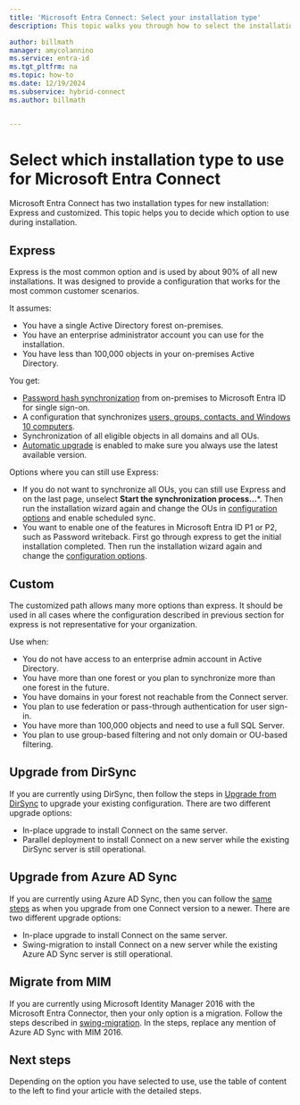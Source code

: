 ```yaml
---
title: 'Microsoft Entra Connect: Select your installation type'
description: This topic walks you through how to select the installation type to use for Microsoft Entra Connect

author: billmath
manager: amycolannino
ms.service: entra-id
ms.tgt_pltfrm: na
ms.topic: how-to
ms.date: 12/19/2024
ms.subservice: hybrid-connect
ms.author: billmath


---
```

# Select which installation type to use for Microsoft Entra Connect
Microsoft Entra Connect has two installation types for new installation: Express and customized. This topic helps you to decide which option to use during installation.

## Express
Express is the most common option and is used by about 90% of all new installations. It was designed to provide a configuration that works for the most common customer scenarios.

It assumes:

- You have a single Active Directory forest on-premises.
- You have an enterprise administrator account you can use for the installation.
- You have less than 100,000 objects in your on-premises Active Directory.

You get:

- [Password hash synchronization](how-to-connect-password-hash-synchronization.md) from on-premises to Microsoft Entra ID for single sign-on.
- A configuration that synchronizes [users, groups, contacts, and Windows 10 computers](concept-azure-ad-connect-sync-default-configuration.md).
- Synchronization of all eligible objects in all domains and all OUs.
- [Automatic upgrade](how-to-connect-install-automatic-upgrade.md) is enabled to make sure you always use the latest available version.

Options where you can still use Express:

- If you do not want to synchronize all OUs, you can still use Express and on the last page, unselect **Start the synchronization process...***. Then run the installation wizard again and change the OUs in [configuration options](how-to-connect-installation-wizard.md#customize-synchronization-options) and enable scheduled sync.
- You want to enable one of the features in Microsoft Entra ID P1 or P2, such as Password writeback. First go through express to get the initial installation completed. Then run the installation wizard again and change the [configuration options](how-to-connect-installation-wizard.md#customize-synchronization-options).

## Custom
The customized path allows many more options than express. It should be used in all cases where the configuration described in previous section for express is not representative for your organization.

Use when:

- You do not have access to an enterprise admin account in Active Directory.
- You have more than one forest or you plan to synchronize more than one forest in the future.
- You have domains in your forest not reachable from the Connect server.
- You plan to use federation or pass-through authentication for user sign-in.
- You have more than 100,000 objects and need to use a full SQL Server.
- You plan to use group-based filtering and not only domain or OU-based filtering.

## Upgrade from DirSync
If you are currently using DirSync, then follow the steps in [Upgrade from DirSync](how-to-dirsync-upgrade-get-started.md) to upgrade your existing configuration. There are two different upgrade options:

- In-place upgrade to install Connect on the same server.
- Parallel deployment to install Connect on a new server while the existing DirSync server is still operational.

## Upgrade from Azure AD Sync
If you are currently using Azure AD Sync, then you can follow the [same steps](how-to-upgrade-previous-version.md) as when you upgrade from one Connect version to a newer. There are two different upgrade options:

- In-place upgrade to install Connect on the same server.
- Swing-migration to install Connect on a new server while the existing Azure AD Sync server is still operational.

## Migrate from MIM
If you are currently using Microsoft Identity Manager 2016 with the Microsoft Entra Connector, then your only option is a migration. Follow the steps described in [swing-migration](how-to-upgrade-previous-version.md#swing-migration). In the steps, replace any mention of Azure AD Sync with MIM 2016.

## Next steps
Depending on the option you have selected to use, use the table of content to the left to find your article with the detailed steps.
